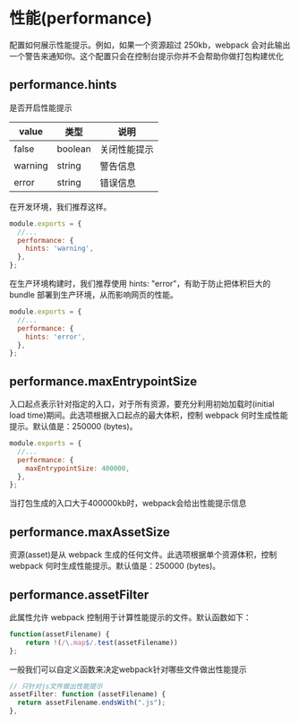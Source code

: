 # 性能(performance)

配置如何展示性能提示。例如，如果一个资源超过 250kb，webpack 会对此输出一个警告来通知你。这个配置只会在控制台提示你并不会帮助你做打包构建优化

## performance.hints

是否开启性能提示

| value   | 类型    | 说明         |
| ------- | ------- | ------------ |
| false   | boolean | 关闭性能提示 |
| warning | string  | 警告信息     |
| error   | string  | 错误信息     |

在开发环境，我们推荐这样。

```js
module.exports = {
  //...
  performance: {
    hints: 'warning',
  },
};
```

在生产环境构建时，我们推荐使用 hints: "error"，有助于防止把体积巨大的 bundle 部署到生产环境，从而影响网页的性能。

```js
module.exports = {
  //...
  performance: {
    hints: 'error',
  },
};
```

## performance.maxEntrypointSize

入口起点表示针对指定的入口，对于所有资源，要充分利用初始加载时(initial load time)期间。此选项根据入口起点的最大体积，控制 webpack 何时生成性能提示。默认值是：250000 (bytes)。

```js
module.exports = {
  //...
  performance: {
    maxEntrypointSize: 400000,
  },
};
```

当打包生成的入口大于400000kb时，webpack会给出性能提示信息

## performance.maxAssetSize

资源(asset)是从 webpack 生成的任何文件。此选项根据单个资源体积，控制 webpack 何时生成性能提示。默认值是：250000 (bytes)。

## performance.assetFilter

此属性允许 webpack 控制用于计算性能提示的文件。默认函数如下：

```js
function(assetFilename) {
    return !(/\.map$/.test(assetFilename))
};
```

一般我们可以自定义函数来决定webpack针对哪些文件做出性能提示

```js
// 只针对js文件做出性能提示
assetFilter: function (assetFilename) {
  return assetFilename.endsWith(".js");
},
```
